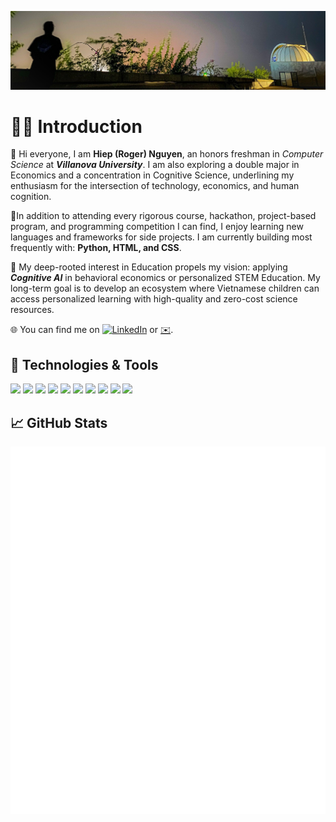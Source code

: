 [![Header](https://github.com/hiepnguyenduc2005/hiepnguyenduc2005/blob/main/profile.jpg "Header")](https://github.com/hiepnguyenduc2005/hiepnguyenduc2005)

# 👨‍🎓 Introduction
👋 Hi everyone, I am **Hiep (Roger) Nguyen**, an honors freshman in *Computer Science* at  ***Villanova University***. I am also exploring a double major in Economics and a concentration in Cognitive Science, underlining my enthusiasm for the intersection of technology, economics, and human cognition.

🌱In addition to attending every rigorous course, hackathon, project-based program, and programming competition I can find, I enjoy learning new languages and frameworks for side projects. I am currently building most frequently with: **Python, HTML, and CSS**. 

💞️ My deep-rooted interest in Education propels my vision: applying ***Cognitive AI*** in behavioral economics or personalized STEM Education. My long-term goal is to develop an ecosystem where Vietnamese children can access personalized learning with high-quality and zero-cost science resources.

🌐 You can find me on [![LinkedIn][1.1]][1] or [✉️](mailto:hiepnguyenduc2005@gmail.com).

## 🔧 Technologies & Tools
![](https://img.shields.io/badge/OS-Window-informational?style=flat&logo=windows&logoColor=white&color=2bbc8a)
![](https://img.shields.io/badge/Editor-VSCode-informational?style=flat&logo=visualstudiocode&logoColor=white&color=2bbc8a)
![](https://img.shields.io/badge/Editor-Jupyter-informational?style=flat&logo=jupyter&logoColor=white&color=2bbc8a)
![](https://img.shields.io/badge/Code-Python-informational?style=flat&logo=python&logoColor=white&color=2bbc8a)
![](https://img.shields.io/badge/Code-HTML-informational?style=flat&logo=html5&logoColor=white&color=2bbc8a)
![](https://img.shields.io/badge/Code-CSS-informational?style=flat&logo=css3&logoColor=white&color=2bbc8a)
![](https://img.shields.io/badge/Code-JavaScript-informational?style=flat&logo=javascript&logoColor=white&color=2bbc8a)
![](https://img.shields.io/badge/Code-Kotlin-informational?style=flat&logo=kotlin&logoColor=white&color=2bbc8a)
![](https://img.shields.io/badge/Tools-SQLite-informational?style=flat&logo=sqlite&logoColor=white&color=2bbc8a)
![](https://img.shields.io/badge/Tools-Flask-informational?style=flat&logo=flask&logoColor=white&color=2bbc8a)

## 📈 GitHub Stats
<a href="https://github.com/hiepnguyenduc2005/hiepnguyenduc2005/">
  <img align="center" src="https://github.com/hiepnguyenduc2005/github-stats/blob/master/generated/overview.svg#gh-dark-mode-only" alt="Roger's GitHub Stats"/>
</a>
<a href="https://github.com/hiepnguyenduc2005/hiepnguyenduc2005/">
  <img align="center" src="https://github.com/hiepnguyenduc2005/github-stats/blob/master/generated/languages.svg#gh-dark-mode-only" alt="Roger's GitHub Stats" />
</a>

<!-- links to social media icons -->

[1.1]: https://raw.githubusercontent.com/MartinHeinz/MartinHeinz/master/linkedin-3-16.png

<!-- links to your social media accounts -->

[1]: https://www.linkedin.com/in/hiepnguyen-ams/


<!---
hiepnguyenduc2005/hiepnguyenduc2005 is a ✨ special ✨ repository because its `README.md` (this file) appears on your GitHub profile.
You can click the Preview link to take a look at your changes.
--->
